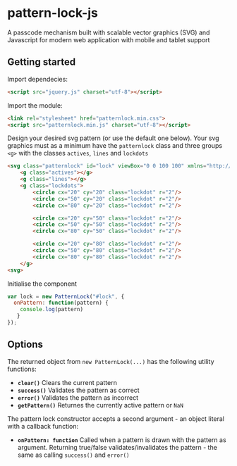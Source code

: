 # pattern-lock-js
A passcode mechanism built with scalable vector graphics (SVG) and Javascript for modern web application with mobile and tablet support

## Getting started
Import dependecies:
```html
<script src="jquery.js" charset="utf-8"></script>
```
Import the module:
```html
<link rel="stylesheet" href="patternlock.min.css">
<script src="patternlock.min.js" charset="utf-8"></script>
```

Design your desired svg pattern (or use the default one below). Your svg graphics must as a minimum have the `patternlock` class and three groups `<g>` with the classes `actives`, `lines` and `lockdots`
```html
<svg class="patternlock" id="lock" viewBox="0 0 100 100" xmlns="http://www.w3.org/2000/svg">
    <g class="actives"></g>
    <g class="lines"></g>
    <g class="lockdots">
        <circle cx="20" cy="20" class="lockdot" r="2"/>
        <circle cx="50" cy="20" class="lockdot" r="2"/>
        <circle cx="80" cy="20" class="lockdot" r="2"/>

        <circle cx="20" cy="50" class="lockdot" r="2"/>
        <circle cx="50" cy="50" class="lockdot" r="2"/>
        <circle cx="80" cy="50" class="lockdot" r="2"/>

        <circle cx="20" cy="80" class="lockdot" r="2"/>
        <circle cx="50" cy="80" class="lockdot" r="2"/>
        <circle cx="80" cy="80" class="lockdot" r="2"/>
    </g>
<svg>
```
Initialise the component
```javascript
var lock = new PatternLock("#lock", {
  onPattern: function(pattern) {
    console.log(pattern)
   }
});
```

## Options
The returned object from `new PatternLock(...)` has the following utility functions:
* **`clear()`** Clears the current pattern
* **`success()`** Validates the pattern as correct
* **`error()`** Validates the pattern as incorrect
* **`getPattern()`** Returnes the currently active pattern or `NaN`

The pattern lock constructor accepts a second argument - an object literal with a callback function:

* **`onPattern: function`** Called when a pattern is drawn with the pattern as argument. Returning true/false validates/invalidates the pattern - the same as calling `success()` and `error()`
```javascript

